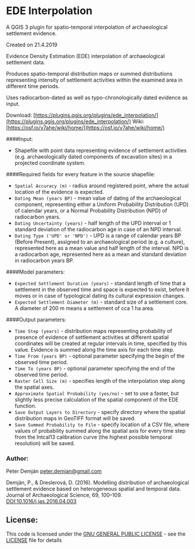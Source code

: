 # EDE Interpolation
A QGIS 3 plugin for spatio-temporal interpolation of archaeological settlement evidence.

Created on 21.4.2019

Evidence Density Estimation (EDE) interpolation of archaeological settlement data.

Produces spatio-temporal distribution maps or summed distributions representing intensity of settlement activities within the examined area in different time periods.

Uses radiocarbon-dated as well as typo-chronologically dated evidence as input.

Download: [https://plugins.qgis.org/plugins/ede_interpolation/](https://plugins.qgis.org/plugins/ede_interpolation/)
Wiki: [https://osf.io/v7ahe/wiki/home/](https://osf.io/v7ahe/wiki/home/)

####Input:
* Shapefile with point data representing evidence of settlement activities (e.g. archaeologically dated components of excavation sites) in a projected coordinate system.

####Required fields for every feature in the source shapefile:
* `Spatial Accuracy (m)` - radius around registered point, where the actual location of the evidence is expected.
* `Dating Mean (years BP)` - mean value of dating of the archaeological component, representing either a Uniform Probability Distribution (UPD) of calendar years, or a Normal Probability Distribution (NPD) of radiocarbon years.
* `Dating Uncertainty (years)` - half length of the UPD interval or 1 standard deviation of the radiocarbon age in case of an NPD interval.
* `Dating Type ('UPD' or 'NPD')` - UPD is a range of calendar years BP (Before Present), assigned to an archaeological period (e.g. a culture), represented here as a mean value and half length of the interval. NPD is a radiocarbon age, represented here as a mean and standard deviation in radiocarbon years BP.

####Model parameters:
* `Expected Settlement Duration (years)` - standard length of time that a settlement in the observed time and space is expected to exist, before it moves or in case of typological dating its cultural expression changes.
* `Expected Settlement Diameter (m)` - standard size of a settlement core. A diameter of 200 m means a settlement of cca 1 ha area.

####Output parameters:
* `Time Step (years)` - distribution maps representing probability of presence of evidence of settlement activities at different spatial coordinates will be created at regular intervals in time, specified by this value. Evidence is summed along the time axis for each time step.
* `Time From (years BP)` - optional parameter specifying the begin of the observed time period.
* `Time To (years BP)` - optional parameter specifying the end of the observed time period.
* `Raster Cell Size (m)` - specifies length of the interpolation step along the spatial axes.
* `Approximate Spatial Probability (yes/no)` - set to use a faster, but slightly less precise calculation of the spatial component of the EDE function.
* `Save Output Layers to Directory` - specify directory where the spatial distribution maps in GeoTIFF format will be saved.
* `Save Summed Probability to File` - specify location of a CSV file, where values of probability summed along the spatial axis for every time step from the Intcal13 calibration curve (the highest possible temporal resolution) will be saved.

### Author:
Peter Demján [peter.demjan@gmail.com](peter.demjan@gmail.com)

Demján, P., & Dreslerová, D. (2016). Modelling distribution of archaeological settlement evidence based on heterogeneous spatial and temporal data. Journal of Archaeological Science, 69, 100–109. [DOI:10.1016/j.jas.2016.04.003](https://doi.org/10.1016/j.jas.2016.04.003)

## License: <a name="license"></a>

This code is licensed under the [GNU GENERAL PUBLIC LICENSE](https://www.gnu.org/licenses/gpl-3.0.en.html) - see the [LICENSE](LICENSE) file for details
